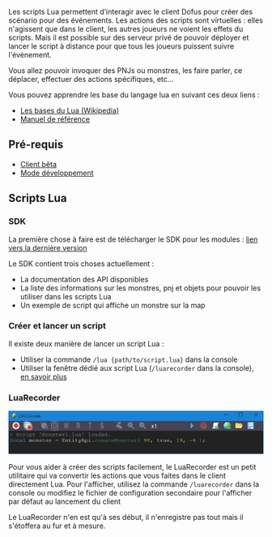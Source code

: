 Les scripts Lua permettent d’interagir avec le client Dofus pour créer des scénario pour des événements. Les actions des scripts sont virtuelles : elles n'agissent que dans le client, les autres joueurs ne voient les effets du scripts. Mais il est possible sur des serveur privé de pouvoir déployer et lancer le script à distance pour que tous les joueurs puissent suivre l'événement.

Vous allez pouvoir invoquer des PNJs ou monstres, les faire parler, ce déplacer, effectuer des actions spécifiques, etc...

Vous pouvez apprendre les base du langage lua en suivant ces deux liens :

- [Les bases du Lua (Wikipedia)](https://fr.wikipedia.org/wiki/Lua)
- [Manuel de référence](http://www.lua.org/manual/5.1/manual.html)

## Pré-requis

- [Client bêta](http://forum.dofus.com/fr/1557-discussions-generales/1906976-telechargement-client-beta)
- [Mode développement](Mode-developpement.md)

## Scripts Lua

### SDK

La première chose à faire est de télécharger le SDK pour les modules : [lien vers la dernière version](https://github.com/OpenDofus/wiki/releases/tag/sdk-lua)

Le SDK contient trois choses actuellement :

- La documentation des API disponibles
- La liste des informations sur les monstres, pnj et objets pour pouvoir les utiliser dans les scripts Lua
- Un exemple de script qui affiche un monstre sur la map

### Créer et lancer un script

Il existe deux manière de lancer un script Lua :

- Utiliser la commande `/lua {path/to/script.lua}` dans la console
- Utiliser la fenêtre dédié aux script Lua (`/luarecorder` dans la console), [en savoir plus](Mode-developpement.md)

### LuaRecorder

![Lua](../resources/dev/dev-lua.png)

Pour vous aider à créer des scripts facilement, le LuaRecorder est un petit utilitaire qui va convertir les actions que vous faites dans le client directement Lua. 
Pour l'afficher, utilisez la commande `/luarecorder` dans la console ou modifiez le fichier de configuration secondaire pour l'afficher par défaut au lancement du client 

Le LuaRecorder n'en est qu'à ses début, il n'enregistre pas tout mais il s'étoffera au fur et à mesure. 
